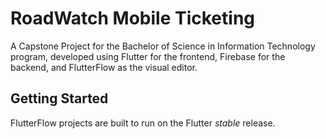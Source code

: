 # RoadWatch Mobile Ticketing

A Capstone Project for the Bachelor of Science in Information Technology program, developed using Flutter for the frontend, Firebase for the backend, and FlutterFlow as the visual editor.

## Getting Started

FlutterFlow projects are built to run on the Flutter _stable_ release.
